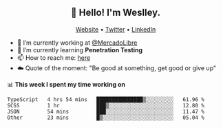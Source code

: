 <h2 align="center">👋 Hello! I'm Weslley.</h2>
<p align="center">
  <a href="http://weslleyneri.com.br">Website</a> •
  <a href="https://twitter.com/Weslley_Neri">Twitter</a> •
  <a href="https://www.linkedin.com/in/weslley-neri-3658908b">LinkedIn</a>
</p>


- 🔭 I’m currently working at [@MercadoLibre](https://github.com/mercadolibre)
- 🌱 I’m currently learning **Penetration Testing**
- 📫 How to reach me: [here](mailto:weslley39@gmail.com)
- ☁️ Quote of the moment: "Be good at something, get good or give up"

📊 **This week I spent my time working on**
<!--START_SECTION:waka-->

```text
TypeScript   4 hrs 54 mins   ███████████████▒░░░░░░░░░   61.96 %
SCSS         1 hr            ███▒░░░░░░░░░░░░░░░░░░░░░   12.80 %
JSON         54 mins         ███░░░░░░░░░░░░░░░░░░░░░░   11.47 %
Other        23 mins         █▒░░░░░░░░░░░░░░░░░░░░░░░   05.04 %
```

<!--END_SECTION:waka-->

<!-- Inspired by https://github.com/gruselhaus/gruselhaus -->